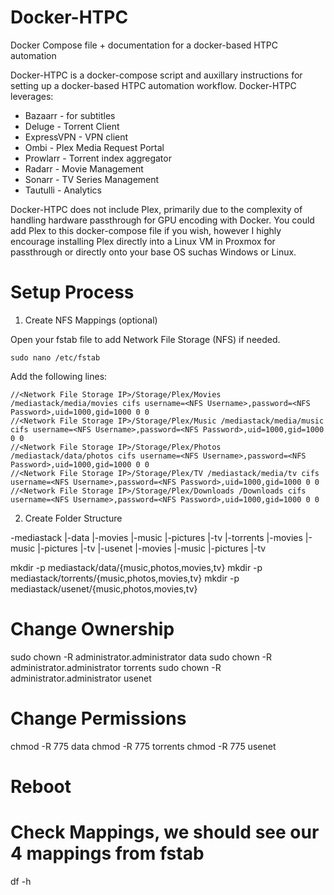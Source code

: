 # Docker-HTPC
Docker Compose file + documentation for a docker-based HTPC automation

Docker-HTPC is a docker-compose script and auxillary instructions for setting up a docker-based HTPC automation workflow. Docker-HTPC leverages:

- Bazaarr - for subtitles
- Deluge - Torrent Client
- ExpressVPN - VPN client
- Ombi - Plex Media Request Portal
- Prowlarr - Torrent index aggregator
- Radarr - Movie Management
- Sonarr - TV Series Management
- Tautulli - Analytics

Docker-HTPC does not include Plex, primarily due to the complexity of handling hardware passthrough for GPU encoding with Docker. You could add Plex to this docker-compose file if you wish, however I highly encourage installing Plex directly into a Linux VM in Proxmox for passthrough or directly onto your base OS suchas Windows or Linux.

# Setup Process
1) Create NFS Mappings (optional)

Open your fstab file to add Network File Storage (NFS) if needed.

    sudo nano /etc/fstab

Add the following lines:

    //<Network File Storage IP>/Storage/Plex/Movies /mediastack/media/movies cifs username=<NFS Username>,password=<NFS Password>,uid=1000,gid=1000 0 0
    //<Network File Storage IP>/Storage/Plex/Music /mediastack/media/music cifs username=<NFS Username>,password=<NFS Password>,uid=1000,gid=1000 0 0
    //<Network File Storage IP>/Storage/Plex/Photos /mediastack/data/photos cifs username=<NFS Username>,password=<NFS Password>,uid=1000,gid=1000 0 0
    //<Network File Storage IP>/Storage/Plex/TV /mediastack/media/tv cifs username=<NFS Username>,password=<NFS Password>,uid=1000,gid=1000 0 0
    //<Network File Storage IP>/Storage/Plex/Downloads /Downloads cifs username=<NFS Username>,password=<NFS Password>,uid=1000,gid=1000 0 0

2) Create Folder Structure

-mediastack
  |-data
    |-movies
    |-music
    |-pictures
    |-tv
  |-torrents
    |-movies
    |-music
    |-pictures
    |-tv
  |-usenet
    |-movies
    |-music
    |-pictures
    |-tv

mkdir -p mediastack/data/{music,photos,movies,tv}
mkdir -p mediastack/torrents/{music,photos,movies,tv}
mkdir -p mediastack/usenet/{music,photos,movies,tv}

# Change Ownership
sudo chown -R administrator.administrator data
sudo chown -R administrator.administrator torrents
sudo chown -R administrator.administrator usenet

# Change Permissions
chmod -R 775 data
chmod -R 775 torrents
chmod -R 775 usenet

# Reboot

# Check Mappings, we should see our 4 mappings from fstab
df -h 
